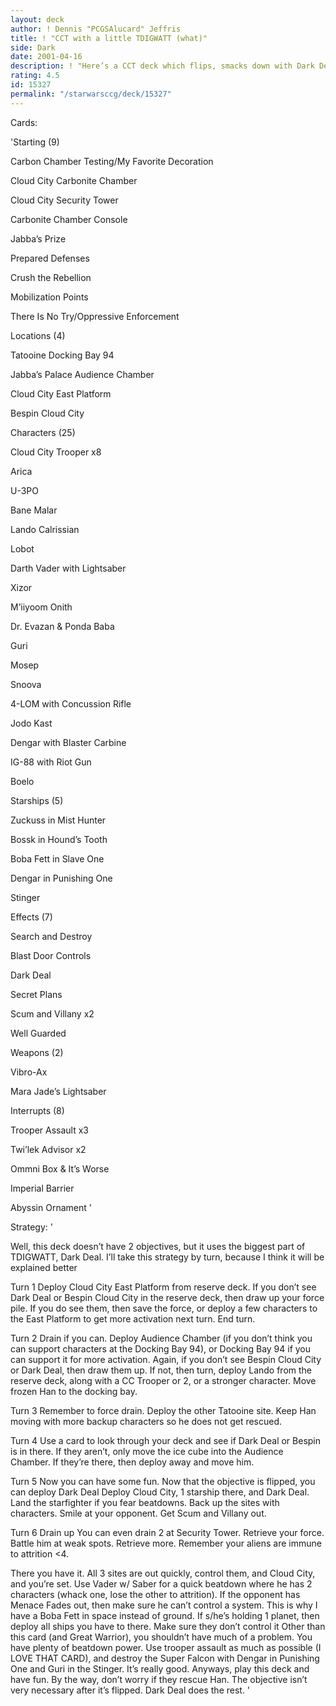 ```yaml
---
layout: deck
author: ! Dennis "PCGSAlucard" Jeffris
title: ! "CCT with a little TDIGWATT (what)"
side: Dark
date: 2001-04-16
description: ! "Here’s a CCT deck which flips, smacks down with Dark Deal, and kills all.  Please read strategy before reviewing."
rating: 4.5
id: 15327
permalink: "/starwarsccg/deck/15327"
---
```

Cards: 

'Starting (9)


Carbon Chamber Testing/My Favorite Decoration

Cloud City Carbonite Chamber

Cloud City Security Tower

Carbonite Chamber Console

Jabba’s Prize

Prepared Defenses

Crush the Rebellion

Mobilization Points

There Is No Try/Oppressive Enforcement


Locations (4)


Tatooine Docking Bay 94

Jabba’s Palace Audience Chamber

Cloud City East Platform

Bespin Cloud City


Characters (25)


Cloud City Trooper x8

Arica

U-3PO

Bane Malar

Lando Calrissian

Lobot

Darth Vader with Lightsaber

Xizor

M’iiyoom Onith

Dr. Evazan & Ponda Baba

Guri

Mosep

Snoova

4-LOM with Concussion Rifle

Jodo Kast

Dengar with Blaster Carbine

IG-88 with Riot Gun

Boelo


Starships (5)


Zuckuss in Mist Hunter

Bossk in Hound’s Tooth

Boba Fett in Slave One

Dengar in Punishing One

Stinger


Effects (7)


Search and Destroy

Blast Door Controls

Dark Deal

Secret Plans

Scum and Villany x2

Well Guarded


Weapons (2)


Vibro-Ax

Mara Jade’s Lightsaber


Interrupts (8)


Trooper Assault x3

Twi’lek Advisor x2

Ommni Box & It’s Worse

Imperial Barrier

Abyssin Ornament '

Strategy: '

Well, this deck doesn’t have 2 objectives, but it uses the biggest part of TDIGWATT, Dark Deal.  I’ll take this strategy by turn, because I think it will be explained better


Turn 1  Deploy Cloud City East Platform from reserve deck.  If you don’t see Dark Deal or Bespin Cloud City in the reserve deck, then draw up your force pile.  If you do see them, then save the force, or deploy a few characters to the East Platform to get more activation next turn.  End turn.


Turn 2  Drain if you can.  Deploy Audience Chamber (if you don’t think you can support characters at the Docking Bay 94), or Docking Bay 94 if you can support it for more activation.  Again, if you don’t see Bespin Cloud City or Dark Deal, then draw them up.  If not, then turn, deploy Lando from the reserve deck, along with a CC Trooper or 2, or a stronger character.  Move frozen Han to the docking bay.


Turn 3  Remember to force drain.  Deploy the other Tatooine site.  Keep Han moving with more backup characters so he does not get rescued.


Turn 4  Use a card to look through your deck and see if Dark Deal or Bespin is in there.  If they aren’t, only move the ice cube into the Audience Chamber.  If they’re there, then deploy away and move him.


Turn 5  Now you can have some fun.  Now that the objective is flipped, you can deploy Dark Deal  Deploy Cloud City, 1 starship there, and Dark Deal.  Land the starfighter if you fear beatdowns.  Back up the sites with characters.  Smile at your opponent.  Get Scum and Villany out.


Turn 6  Drain up  You can even drain 2 at Security Tower.  Retrieve your force.  Battle him at weak spots.  Retrieve more.  Remember your aliens are immune to attrition <4.




There you have it.  All 3 sites are out quickly, control them, and Cloud City, and you’re set.  Use Vader w/ Saber for a quick beatdown where he has 2 characters (whack one, lose the other to attrition).  If the opponent has Menace Fades out, then make sure he can’t control a system.  This is why I have a Boba Fett in space instead of ground.  If s/he’s holding 1 planet, then deploy all ships you have to there.  Make sure they don’t control it  Other than this card (and Great Warrior), you shouldn’t have much of a problem.  You have plenty of beatdown power.  Use trooper assault as much as possible (I LOVE THAT CARD), and destroy the Super Falcon with Dengar in Punishing One and Guri in the Stinger.  It’s really good.  Anyways, play this deck and have fun.  By the way, don’t worry if they rescue Han.  The objective isn’t very necessary after it’s flipped.  Dark Deal does the rest.  '
